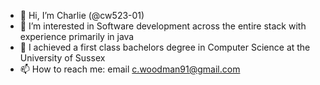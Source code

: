 - 👋 Hi, I’m Charlie (@cw523-01)
- 👀 I’m interested in Software development across the entire stack with experience primarily in java
- 🌱 I achieved a first class bachelors degree in Computer Science at the University of Sussex
- 📫 How to reach me: email c.woodman91@gmail.com

<!---
cw523-01/cw523-01 is a ✨ special ✨ repository because its `README.md` (this file) appears on your GitHub profile.
You can click the Preview link to take a look at your changes.
--->
